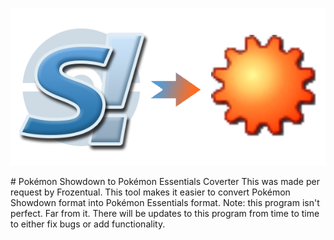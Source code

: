 <p align="center">
    <img src="./src/Showdown to Essentials Converter/Resources/Showdown to Essentials Logo.png">
</p>
# Pokémon Showdown to Pokémon Essentials Coverter
This was made per request by Frozentual. This tool makes it easier to convert Pokémon Showdown format into Pokémon Essentials format. Note: this program isn't perfect. Far from it. There will be updates to this program from time to time to either fix bugs or add functionality.